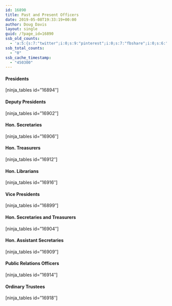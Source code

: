 ```yaml
---
id: 16890
title: Past and Present Officers
date: 2019-05-08T19:33:19+00:00
author: Doug Davis
layout: single
guid: /?page_id=16890
ssb_old_counts:
  - 'a:5:{s:7:"twitter";i:0;s:9:"pinterest";i:0;s:7:"fbshare";i:0;s:6:"reddit";i:0;s:6:"tumblr";N;}'
ssb_total_counts:
  - "0"
ssb_cache_timestamp:
  - "450300"
---
```

#### Presidents

[ninja_tables id=&#8221;16894&#8243;] 

#### Deputy Presidents

[ninja_tables id=&#8221;16902&#8243;] 

#### Hon. Secretaries

[ninja_tables id=&#8221;16906&#8243;] 

#### Hon. Treasurers

[ninja_tables id=&#8221;16912&#8243;] 

#### Hon. Librarians

[ninja_tables id=&#8221;16916&#8243;] 

#### Vice Presidents

[ninja_tables id=&#8221;16899&#8243;] 

#### Hon. Secretaries and Treasurers

[ninja_tables id=&#8221;16904&#8243;] 

#### Hon. Assistant Secretaries

[ninja_tables id=&#8221;16909&#8243;] 

#### Public Relations Officers

[ninja_tables id=&#8221;16914&#8243;] 

#### Ordinary Trustees

[ninja_tables id=&#8221;16918&#8243;]
